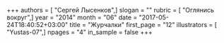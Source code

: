 +++
authors = [ "Сергей Лысенков",]
slogan = ""
rubric = [ "Оглянись вокруг",]
year = "2014"
month = "06"
date = "2017-05-24T18:40:52+03:00"
title = "Журчалки"
first_page = "12"
illustrators = [ "Yustas-07",]
npages = "4"
in_sample = false
+++
